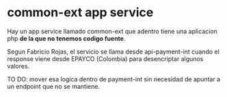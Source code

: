 # common-ext app service

Hay un app service llamado common-ext que adentro tiene una aplicacion php **de la que no tenemos codigo fuente**.

Segun Fabricio Rojas, el servicio se llama desde api-payment-int cuando el response viene desde EPAYCO (Colombia) para desencriptar algunos valores.

TO DO: mover esa logica dentro de payment-int sin necesidad de apuntar a un endpoint que no se mantiene.

